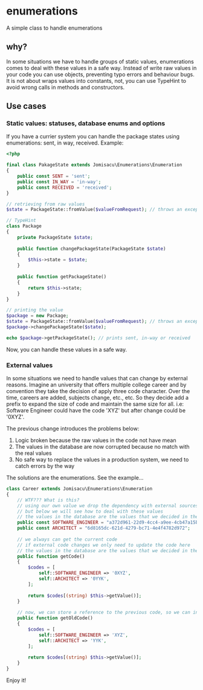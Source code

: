 # enumerations

A simple class to handle enumerations

## why?

In some situations we have to handle groups of static values, enumerations comes to deal with these values in a safe
way. Instead of write raw values in your code you can use objects, preventing typo errors and behaviour bugs. It is not
about wraps values into constants, not, you can use TypeHint to avoid wrong calls in methods and constructors.

## Use cases

### Static values: statuses, database enums and options

If you have a currier system you can handle the package states using enumerations: sent, in way, received. Example:

```php 
<?php

final class PakageState extends Jomisacu\Enumerations\Enumeration
{
    public const SENT = 'sent';
    public const IN_WAY = 'in-way';
    public const RECEIVED = 'received';
}

// retrieving from raw values
$state = PackageState::fromValue($valueFromRequest); // throws an exception if invalid value

// TypeHint
class Package
{
    private PackageState $state;
    
    public function changePackageState(PackageState $state)
    {
        $this->state = $state;
    }
    
    public function getPackageState()
    {
        return $this->state;
    }
}

// printing the value
$package = new Package;
$state = PackageState::fromValue($valueFromRequest); // throws an exception if invalid value
$package->changePackageState($state);

echo $package->getPackageState(); // prints sent, in-way or received

```

Now, you can handle these values in a safe way.

### External values

In some situations we need to handle values that can change by external reasons. Imagine an university that offers
multiple college career and by convention they take the decision of apply three code character. Over the time, careers
are added, subjects change, etc., etc. So they decide add a prefix to expand the size of code and maintain the same size
for all. i.e: Software Engineer could have the code 'XYZ' but after change could be '0XYZ'.

The previous change introduces the problems below:

1. Logic broken because the raw values in the code not have mean
2. The values in the database are now corrupted because no match with the real values
3. No safe way to replace the values in a production system, we need to catch errors by the way

The solutions are the enumerations. See the example...

```php 
class Career extends Jomisacu\Enumerations\Enumeration 
{
    // WTF??? What is this?
    // using our own value we drop the dependency with external sources
    // but below we will see how to deal with these values
    // the values in the database are the values that we decided in the class constants
    public const SOFTWARE_ENGINEER = "a372d961-22d9-4cc4-a9ee-4cb47a15b26d";
    public const ARCHITECT = "6d8165dc-621d-4279-bc71-4e4f4782d972";
    
    // we always can get the current code
    // if external code changes we only need to update the code here
    // the values in the database are the values that we decided in the class constants
    public function getCode()
    {
        $codes = [
            self::SOFTWARE_ENGINEER => '0XYZ',
            self::ARCHITECT => '0YYK',
        ];
        
        return $codes[(string) $this->getValue()];
    }
    
    // now, we can store a reference to the previous code, so we can interop with old formats 
    public function getOldCode()
    {
        $codes = [
            self::SOFTWARE_ENGINEER => 'XYZ',
            self::ARCHITECT => 'YYK',
        ];
        
        return $codes[(string) $this->getValue()];
    }
}
```

Enjoy it!
